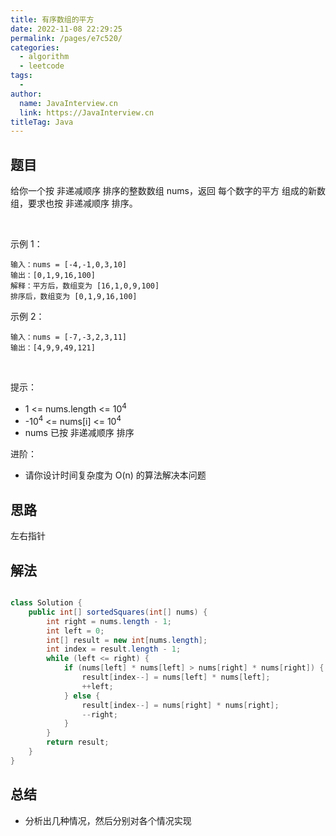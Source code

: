 ```yaml
---
title: 有序数组的平方
date: 2022-11-08 22:29:25
permalink: /pages/e7c520/
categories:
  - algorithm
  - leetcode
tags:
  - 
author: 
  name: JavaInterview.cn
  link: https://JavaInterview.cn
titleTag: Java
---
```



## 题目

给你一个按 非递减顺序 排序的整数数组 nums，返回 每个数字的平方 组成的新数组，要求也按 非递减顺序 排序。

 

示例 1：

    输入：nums = [-4,-1,0,3,10]
    输出：[0,1,9,16,100]
    解释：平方后，数组变为 [16,1,0,9,100]
    排序后，数组变为 [0,1,9,16,100]
示例 2：

    输入：nums = [-7,-3,2,3,11]
    输出：[4,9,9,49,121]
 

提示：

- 1 <= nums.length <= 10<sup>4</sup>
- -10<sup>4</sup> <= nums[i] <= 10<sup>4</sup>
- nums 已按 非递减顺序 排序

进阶：

- 请你设计时间复杂度为 O(n) 的算法解决本问题

## 思路

左右指针

## 解法
```java

class Solution {
    public int[] sortedSquares(int[] nums) {
        int right = nums.length - 1;
        int left = 0;
        int[] result = new int[nums.length];
        int index = result.length - 1;
        while (left <= right) {
            if (nums[left] * nums[left] > nums[right] * nums[right]) {
                result[index--] = nums[left] * nums[left];
                ++left;
            } else {
                result[index--] = nums[right] * nums[right];
                --right;
            }
        }
        return result;
    }
}
```

## 总结

- 分析出几种情况，然后分别对各个情况实现 
